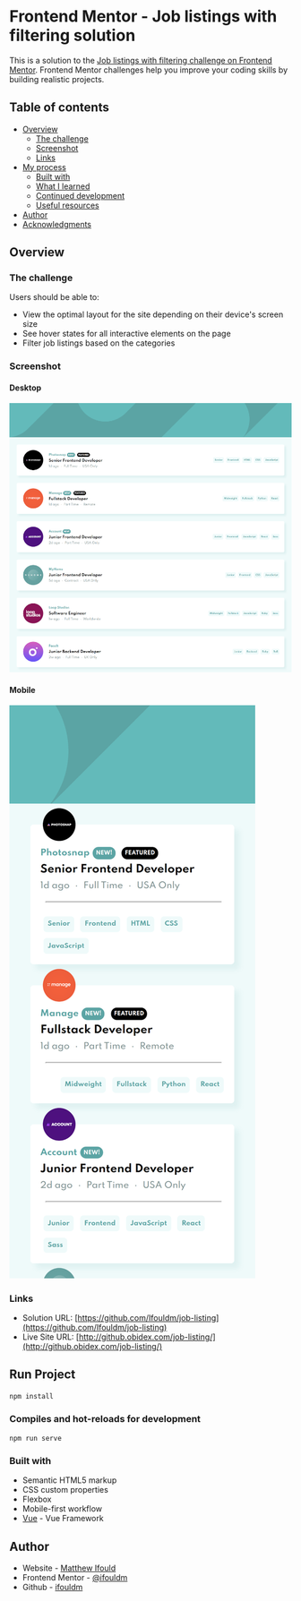# Frontend Mentor - Job listings with filtering solution

This is a solution to the [Job listings with filtering challenge on Frontend Mentor](https://www.frontendmentor.io/challenges/job-listings-with-filtering-ivstIPCt). Frontend Mentor challenges help you improve your coding skills by building realistic projects.

## Table of contents

-   [Overview](#overview)
    -   [The challenge](#the-challenge)
    -   [Screenshot](#screenshot)
    -   [Links](#links)
-   [My process](#my-process)
    -   [Built with](#built-with)
    -   [What I learned](#what-i-learned)
    -   [Continued development](#continued-development)
    -   [Useful resources](#useful-resources)
-   [Author](#author)
-   [Acknowledgments](#acknowledgments)

## Overview

### The challenge

Users should be able to:

-   View the optimal layout for the site depending on their device's screen size
-   See hover states for all interactive elements on the page
-   Filter job listings based on the categories

### Screenshot

#### Desktop

![](./ss-job-desktop.png)

#### Mobile

![](./ss-job-mobile.png)

### Links

-   Solution URL: [https://github.com/Ifouldm/job-listing](https://github.com/Ifouldm/job-listing)
-   Live Site URL: [http://github.obidex.com/job-listing/](http://github.obidex.com/job-listing/)

## Run Project

```
npm install
```

### Compiles and hot-reloads for development

```
npm run serve
```

### Built with

-   Semantic HTML5 markup
-   CSS custom properties
-   Flexbox
-   Mobile-first workflow
-   [Vue](https://vuejs.org/) - Vue Framework

## Author

-   Website - [Matthew Ifould](https://obidex.com)
-   Frontend Mentor - [@ifouldm](https://www.frontendmentor.io/profile/ifouldm)
-   Github - [ifouldm](https://www.twitter.com/ifouldm)
